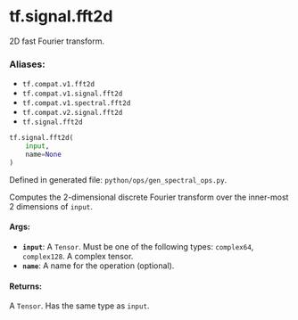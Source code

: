 <div itemscope itemtype="http://developers.google.com/ReferenceObject">
<meta itemprop="name" content="tf.signal.fft2d" />
<meta itemprop="path" content="Stable" />
</div>

# tf.signal.fft2d

2D fast Fourier transform.

### Aliases:

* `tf.compat.v1.fft2d`
* `tf.compat.v1.signal.fft2d`
* `tf.compat.v1.spectral.fft2d`
* `tf.compat.v2.signal.fft2d`
* `tf.signal.fft2d`

``` python
tf.signal.fft2d(
    input,
    name=None
)
```



Defined in generated file: `python/ops/gen_spectral_ops.py`.

<!-- Placeholder for "Used in" -->

Computes the 2-dimensional discrete Fourier transform over the inner-most
2 dimensions of `input`.

#### Args:


* <b>`input`</b>: A `Tensor`. Must be one of the following types: `complex64`, `complex128`.
  A complex tensor.
* <b>`name`</b>: A name for the operation (optional).


#### Returns:

A `Tensor`. Has the same type as `input`.
